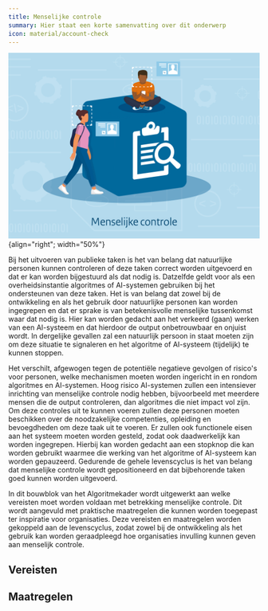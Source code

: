 ```yaml
---
title: Menselijke controle
summary: Hier staat een korte samenvatting over dit onderwerp
icon: material/account-check
---
```


![menselijke-controle](../../afbeeldingen/bouwblokken/menselijke-controle.jpg "visuele weergave menselijke controle"){align="right"; width="50%"}


Bij het uitvoeren van publieke taken is het van belang dat natuurlijke personen kunnen controleren of deze taken correct worden uitgevoerd en dat er kan worden bijgestuurd als dat nodig is. Datzelfde geldt voor als een overheidsinstantie algoritmes of AI-systemen gebruiken bij het ondersteunen van deze taken. Het is van belang dat zowel bij de ontwikkeling en als het gebruik door natuurlijke personen kan worden ingegrepen en dat er sprake is van betekenisvolle menselijke tussenkomst waar dat nodig is. Hier kan worden gedacht aan het verkeerd (gaan) werken van een AI-systeem en dat hierdoor de output onbetrouwbaar en onjuist wordt. In dergelijke gevallen zal een natuurlijk persoon in staat moeten zijn om deze situatie te signaleren en het algoritme of AI-systeem (tijdelijk) te kunnen stoppen.  


Het verschilt, afgewogen tegen de potentiële negatieve gevolgen of risico's voor personen, welke mechanismen moeten worden ingericht in en rondom algoritmes en AI-systemen. Hoog risico AI-systemen zullen een intensiever inrichting van menselijke controle nodig hebben, bijvoorbeeld met meerdere mensen die de output controleren, dan algoritmes die niet impact vol zijn. Om deze controles uit te kunnen voeren zullen deze personen moeten beschikken over de noodzakelijke competenties, opleiding en bevoegdheden om deze taak uit te voeren. Er zullen ook functionele eisen aan het systeem moeten worden gesteld, zodat ook daadwerkelijk kan worden ingegrepen. Hierbij kan worden gedacht aan een stopknop die kan worden gebruikt waarmee die werking van het algoritme of AI-systeem kan worden gepauzeerd. Gedurende de gehele levenscyclus is het van belang dat menselijke controle wordt gepositioneerd en dat bijbehorende taken goed kunnen worden uitgevoerd. 

 
In dit bouwblok van het Algoritmekader wordt uitgewerkt aan welke vereisten moet worden voldaan met betrekking menselijke controle. Dit wordt aangevuld met praktische maatregelen die kunnen worden toegepast ter inspiratie voor organisaties. Deze vereisten en maatregelen worden gekoppeld aan de levenscyclus, zodat zowel bij de ontwikkeling als het gebruik kan worden geraadpleegd hoe organisaties invulling kunnen geven aan menselijk controle.  


## Vereisten

<!-- list_vereisten bouwblok/menselijke-controle -->


## Maatregelen

<!-- list_maatregelen bouwblok/menselijke-controle-->
